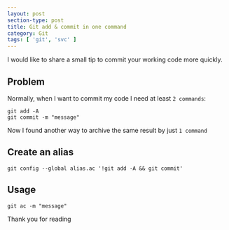 ```yaml
---
layout: post
section-type: post
title: Git add & commit in one command
category: Git
tags: [ 'git', 'svc' ]
---
```


I would like to share a small tip to commit your working code more quickly.

## Problem

Normally, when I want to commit my code I need at least `2 commands`:

    git add -A
    git commit -m "message"

Now I found another way to archive the same result by just `1 command`

## Create an alias

    git config --global alias.ac '!git add -A && git commit'

## Usage

    git ac -m "message"

Thank you for reading